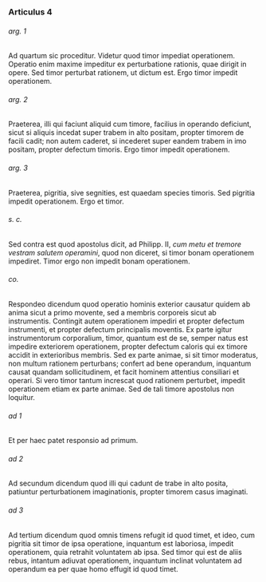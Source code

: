### Articulus 4

###### arg. 1
Ad quartum sic proceditur. Videtur quod timor impediat operationem. Operatio enim maxime impeditur ex perturbatione rationis, quae dirigit in opere. Sed timor perturbat rationem, ut dictum est. Ergo timor impedit operationem.

###### arg. 2
Praeterea, illi qui faciunt aliquid cum timore, facilius in operando deficiunt, sicut si aliquis incedat super trabem in alto positam, propter timorem de facili cadit; non autem caderet, si incederet super eandem trabem in imo positam, propter defectum timoris. Ergo timor impedit operationem.

###### arg. 3
Praeterea, pigritia, sive segnities, est quaedam species timoris. Sed pigritia impedit operationem. Ergo et timor.

###### s. c.
Sed contra est quod apostolus dicit, ad Philipp. II, *cum metu et tremore vestram salutem operamini*, quod non diceret, si timor bonam operationem impediret. Timor ergo non impedit bonam operationem.

###### co.
Respondeo dicendum quod operatio hominis exterior causatur quidem ab anima sicut a primo movente, sed a membris corporeis sicut ab instrumentis. Contingit autem operationem impediri et propter defectum instrumenti, et propter defectum principalis moventis. Ex parte igitur instrumentorum corporalium, timor, quantum est de se, semper natus est impedire exteriorem operationem, propter defectum caloris qui ex timore accidit in exterioribus membris. Sed ex parte animae, si sit timor moderatus, non multum rationem perturbans; confert ad bene operandum, inquantum causat quandam sollicitudinem, et facit hominem attentius consiliari et operari. Si vero timor tantum increscat quod rationem perturbet, impedit operationem etiam ex parte animae. Sed de tali timore apostolus non loquitur.

###### ad 1
Et per haec patet responsio ad primum.

###### ad 2
Ad secundum dicendum quod illi qui cadunt de trabe in alto posita, patiuntur perturbationem imaginationis, propter timorem casus imaginati.

###### ad 3
Ad tertium dicendum quod omnis timens refugit id quod timet, et ideo, cum pigritia sit timor de ipsa operatione, inquantum est laboriosa, impedit operationem, quia retrahit voluntatem ab ipsa. Sed timor qui est de aliis rebus, intantum adiuvat operationem, inquantum inclinat voluntatem ad operandum ea per quae homo effugit id quod timet.


